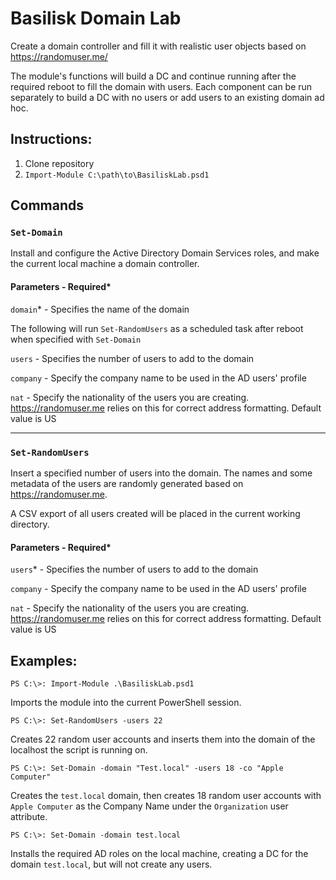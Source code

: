 # Basilisk Domain Lab
Create a domain controller and fill it with realistic user objects based on https://randomuser.me/

The module's functions will build a DC and continue running after the required reboot to fill the domain with users. Each component can be run separately to build a DC with no users or add users to an existing domain ad hoc.

## Instructions:

1. Clone repository
2. `Import-Module C:\path\to\BasiliskLab.psd1`

## Commands

### `Set-Domain`

Install and configure the Active Directory Domain Services roles, and make the current local machine a domain controller.

#### Parameters - Required*

`domain`* - Specifies the name of the domain

The following will run `Set-RandomUsers` as a scheduled task after reboot when specified with `Set-Domain`

`users` - Specifies the number of users to add to the domain

`company` - Specify the company name to be used in the AD users' profile

`nat` - Specify the nationality of the users you are creating. https://randomuser.me relies on this for correct address formatting. Default value is US

---

### `Set-RandomUsers`

Insert a specified number of users into the domain. The names and some metadata of the users are randomly generated based on https://randomuser.me.

A CSV export of all users created will be placed in the current working directory.

#### Parameters - Required*

`users`* - Specifies the number of users to add to the domain

`company` - Specify the company name to be used in the AD users' profile

`nat` - Specify the nationality of the users you are creating. https://randomuser.me relies on this for correct address formatting. Default value is US

## Examples:

`PS C:\>: Import-Module .\BasiliskLab.psd1`

Imports the module into the current PowerShell session.

`PS C:\>: Set-RandomUsers -users 22`

Creates 22 random user accounts and inserts them into the domain of the localhost the script is running on.

`PS C:\>: Set-Domain -domain "Test.local" -users 18 -co "Apple Computer"`

Creates the `test.local` domain, then creates 18 random user accounts with `Apple Computer` as the Company Name under the `Organization` user attribute.

`PS C:\>: Set-Domain -domain test.local`

Installs the required AD roles on the local machine, creating a DC for the domain `test.local`, but will not create any users.
